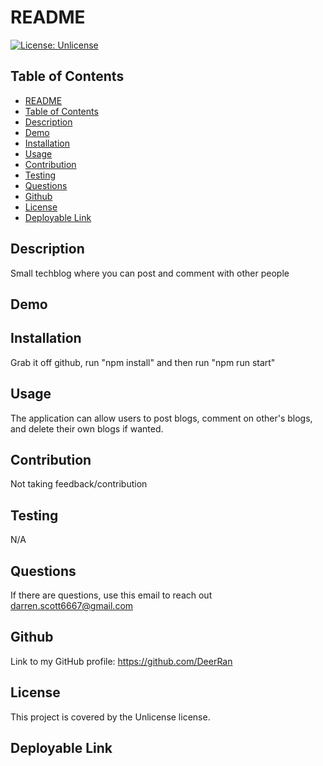 
# README
[![License: Unlicense](https://img.shields.io/badge/license-Unlicense-green)](http://unlicense.org/)
## Table of Contents   
- [README](#datatitle)
- [Table of Contents](#table-of-contents)
- [Description](#description)
- [Demo](#demo)
- [Installation](#installation)
- [Usage](#usage)
- [Contribution](#contribution)
- [Testing](#testing)
- [Questions](#questions)
- [Github](#github)
- [License](#license)
- [Deployable Link](#deployable-link)
## Description  
Small techblog where you can post and comment with other people
## Demo

## Installation
Grab it off github, run "npm install" and then run "npm run start"
## Usage
The application can allow users to post blogs, comment on other's blogs, and delete their own blogs if wanted. 
## Contribution
Not taking feedback/contribution
## Testing
N/A
## Questions
If there are questions, use this email to reach out darren.scott6667@gmail.com
## Github
Link to my GitHub profile: https://github.com/DeerRan
## License
This project is covered by the Unlicense license.
## Deployable Link

